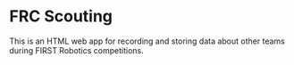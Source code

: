 # FRC Scouting
This is an HTML web app for recording and storing data about other teams during FIRST Robotics competitions.
